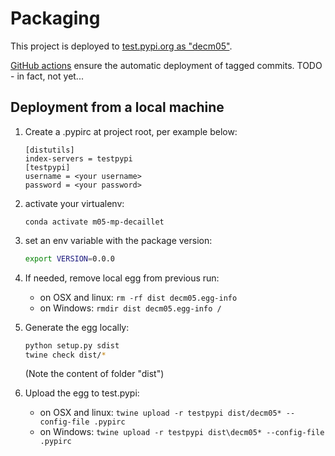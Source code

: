 # Packaging

This project is deployed to [test.pypi.org as "decm05"](https://test.pypi.org/project/decm05/).

[GitHub actions](https://github.com/master-ai-batch5/M05-mp-decaillet/actions/workflows/main.yml) ensure the automatic deployment of tagged commits. TODO - in fact, not yet...

## Deployment from a local machine

1. Create a .pypirc at project root, per example below:
    ```
    [distutils]
    index-servers = testpypi
    [testpypi]
    username = <your username>
    password = <your password>
    ```

2. activate your virtualenv:
    ```
    conda activate m05-mp-decaillet
    ```

3. set an env variable with the package version:
   ```bash
   export VERSION=0.0.0
   ```

4. If needed, remove local egg from previous run:
   - on OSX and linux: `rm -rf dist decm05.egg-info`
   - on Windows: `rmdir dist decm05.egg-info /`

5. Generate the egg locally:
    ```bash
    python setup.py sdist
    twine check dist/*
    ```
    (Note the content of folder "dist")

6. Upload the egg to test.pypi:
    - on OSX and linux: `twine upload -r testpypi dist/decm05* --config-file .pypirc`
    - on Windows: `twine upload -r testpypi dist\decm05* --config-file .pypirc`
